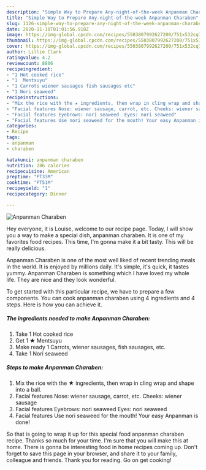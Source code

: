 ```yaml
---
description: "Simple Way to Prepare Any-night-of-the-week Anpanman Charaben"
title: "Simple Way to Prepare Any-night-of-the-week Anpanman Charaben"
slug: 1126-simple-way-to-prepare-any-night-of-the-week-anpanman-charaben
date: 2020-11-10T01:01:56.918Z
image: https://img-global.cpcdn.com/recipes/5503807992627200/751x532cq70/anpanman-charaben-recipe-main-photo.jpg
thumbnail: https://img-global.cpcdn.com/recipes/5503807992627200/751x532cq70/anpanman-charaben-recipe-main-photo.jpg
cover: https://img-global.cpcdn.com/recipes/5503807992627200/751x532cq70/anpanman-charaben-recipe-main-photo.jpg
author: Lillie Clark
ratingvalue: 4.2
reviewcount: 8806
recipeingredient:
- "1 Hot cooked rice"
- "1  Mentsuyu"
- "1 Carrots wiener sausages fish sausages etc"
- "1 Nori seaweed"
recipeinstructions:
- "Mix the rice with the ★ ingredients, then wrap in cling wrap and shape into a ball."
- "Facial features Nose: wiener sausage, carrot, etc. Cheeks: wiener sausage"
- "Facial features Eyebrows: nori seaweed  Eyes: nori seaweed"
- "Facial features Use nori seaweed for the mouth! Your easy Anpanman is done!"
categories:
- Recipe
tags:
- anpanman
- charaben

katakunci: anpanman charaben 
nutrition: 286 calories
recipecuisine: American
preptime: "PT33M"
cooktime: "PT51M"
recipeyield: "1"
recipecategory: Dinner

---
```



![Anpanman Charaben](https://img-global.cpcdn.com/recipes/5503807992627200/751x532cq70/anpanman-charaben-recipe-main-photo.jpg)

Hey everyone, it is Louise, welcome to our recipe page. Today, I will show you a way to make a special dish, anpanman charaben. It is one of my favorites food recipes. This time, I'm gonna make it a bit tasty. This will be really delicious.



Anpanman Charaben is one of the most well liked of recent trending meals in the world. It is enjoyed by millions daily. It's simple, it's quick, it tastes yummy. Anpanman Charaben is something which I have loved my whole life. They are nice and they look wonderful.


To get started with this particular recipe, we have to prepare a few components. You can cook anpanman charaben using 4 ingredients and 4 steps. Here is how you can achieve it.

<!--inarticleads1-->

##### The ingredients needed to make Anpanman Charaben:

1. Take 1 Hot cooked rice
1. Get 1 ★ Mentsuyu
1. Make ready 1 Carrots, wiener sausages, fish sausages, etc.
1. Take 1 Nori seaweed




<!--inarticleads2-->

##### Steps to make Anpanman Charaben:

1. Mix the rice with the ★ ingredients, then wrap in cling wrap and shape into a ball.
1. Facial features Nose: wiener sausage, carrot, etc. Cheeks: wiener sausage
1. Facial features Eyebrows: nori seaweed  Eyes: nori seaweed
1. Facial features Use nori seaweed for the mouth! Your easy Anpanman is done!




So that is going to wrap it up for this special food anpanman charaben recipe. Thanks so much for your time. I'm sure that you will make this at home. There is gonna be interesting food in home recipes coming up. Don't forget to save this page in your browser, and share it to your family, colleague and friends. Thank you for reading. Go on get cooking!
